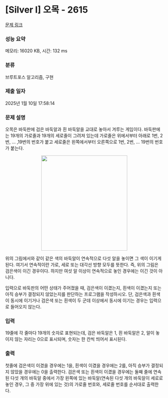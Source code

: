 # [Silver I] 오목 - 2615 

[문제 링크](https://www.acmicpc.net/problem/2615) 

### 성능 요약

메모리: 16020 KB, 시간: 132 ms

### 분류

브루트포스 알고리즘, 구현

### 제출 일자

2025년 1월 10일 17:58:14

### 문제 설명

<p>오목은 바둑판에 검은 바둑알과 흰 바둑알을 교대로 놓아서 겨루는 게임이다. 바둑판에는 19개의 가로줄과 19개의 세로줄이 그려져 있는데 가로줄은 위에서부터 아래로 1번, 2번, ... ,19번의 번호가 붙고 세로줄은 왼쪽에서부터 오른쪽으로 1번, 2번, ... 19번의 번호가 붙는다.</p>

<p style="text-align: center;"><img alt="" src="https://upload.acmicpc.net/42c87203-247a-49d1-bc63-44397a7184db/-/preview/" style="width: 274px; height: 303px;"></p>

<p>위의 그림에서와 같이 같은 색의 바둑알이 연속적으로 다섯 알을 놓이면 그 색이 이기게 된다. 여기서 연속적이란 가로, 세로 또는 대각선 방향 모두를 뜻한다. 즉, 위의 그림은 검은색이 이긴 경우이다. 하지만 여섯 알 이상이 연속적으로 놓인 경우에는 이긴 것이 아니다.</p>

<p>입력으로 바둑판의 어떤 상태가 주어졌을 때, 검은색이 이겼는지, 흰색이 이겼는지 또는 아직 승부가 결정되지 않았는지를 판단하는 프로그램을 작성하시오. 단, 검은색과 흰색이 동시에 이기거나 검은색 또는 흰색이 두 군데 이상에서 동시에 이기는 경우는 입력으로 들어오지 않는다.</p>

### 입력 

 <p>19줄에 각 줄마다 19개의 숫자로 표현되는데, 검은 바둑알은 1, 흰 바둑알은 2, 알이 놓이지 않는 자리는 0으로 표시되며, 숫자는 한 칸씩 띄어서 표시된다.</p>

### 출력 

 <p>첫줄에 검은색이 이겼을 경우에는 1을, 흰색이 이겼을 경우에는 2를, 아직 승부가 결정되지 않았을 경우에는 0을 출력한다. 검은색 또는 흰색이 이겼을 경우에는 둘째 줄에 연속된 다섯 개의 바둑알 중에서 가장 왼쪽에 있는 바둑알(연속된 다섯 개의 바둑알이 세로로 놓인 경우, 그 중 가장 위에 있는 것)의 가로줄 번호와, 세로줄 번호를 순서대로 출력한다.</p>

